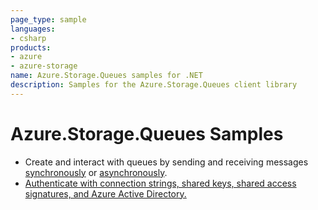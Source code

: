 ```yaml
---
page_type: sample
languages:
- csharp
products:
- azure
- azure-storage
name: Azure.Storage.Queues samples for .NET
description: Samples for the Azure.Storage.Queues client library
---
```


# Azure.Storage.Queues Samples

- Create and interact with queues by sending and receiving messages [synchronously](https://github.com/Azure/azure-sdk-for-net/blob/main/sdk/storage/Azure.Storage.Queues/samples/Sample01a_HelloWorld.cs) or [asynchronously](https://github.com/Azure/azure-sdk-for-net/blob/main/sdk/storage/Azure.Storage.Queues/samples/Sample01b_HelloWorldAsync.cs).
- [Authenticate with connection strings, shared keys, shared access signatures, and Azure Active Directory.](https://github.com/Azure/azure-sdk-for-net/blob/main/sdk/storage/Azure.Storage.Queues/samples/Sample02_Auth.cs)